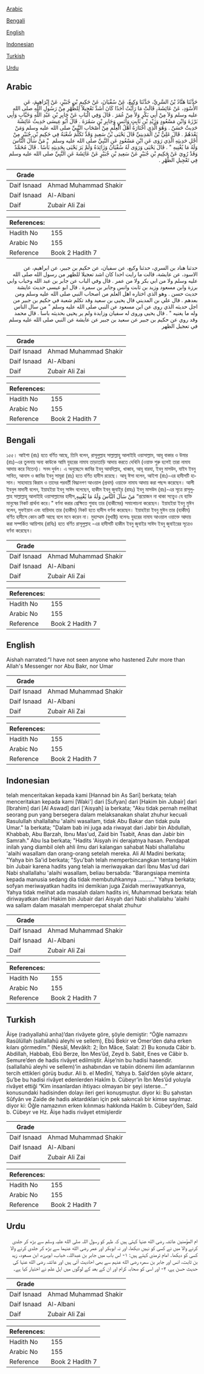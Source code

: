 [Arabic](#arabic)

[Bengali](#bengali)

[English](#english)

[Indonesian](#indonesian)

[Turkish](#turkish)

[Urdu](#urdu)

## Arabic


<div dir="rtl" lang="ar" style={{fontSize:'larger',backgroundColor:'#f8f9fa',padding:20}}>
حَدَّثَنَا هَنَّادُ بْنُ السَّرِيِّ، حَدَّثَنَا وَكِيعٌ، عَنْ سُفْيَانَ، عَنْ حَكِيمِ بْنِ جُبَيْرٍ، عَنْ إِبْرَاهِيمَ، عَنِ الأَسْوَدِ، عَنْ عَائِشَةَ، قَالَتْ مَا رَأَيْتُ أَحَدًا كَانَ أَشَدَّ تَعْجِيلاً لِلظُّهْرِ مِنْ رَسُولِ اللَّهِ صلى الله عليه وسلم وَلاَ مِنْ أَبِي بَكْرٍ وَلاَ مِنْ عُمَرَ ‏.‏ قَالَ وَفِي الْبَابِ عَنْ جَابِرِ بْنِ عَبْدِ اللَّهِ وَخَبَّابٍ وَأَبِي بَرْزَةَ وَابْنِ مَسْعُودٍ وَزَيْدِ بْنِ ثَابِتٍ وَأَنَسٍ وَجَابِرِ بْنِ سَمُرَةَ ‏.‏ قَالَ أَبُو عِيسَى حَدِيثُ عَائِشَةَ حَدِيثٌ حَسَنٌ ‏.‏ وَهُوَ الَّذِي اخْتَارَهُ أَهْلُ الْعِلْمِ مِنْ أَصْحَابِ النَّبِيِّ صلى الله عليه وسلم وَمَنْ بَعْدَهُمْ ‏.‏ قَالَ عَلِيُّ بْنُ الْمَدِينِيِّ قَالَ يَحْيَى بْنُ سَعِيدٍ وَقَدْ تَكَلَّمَ شُعْبَةُ فِي حَكِيمِ بْنِ جُبَيْرٍ مِنْ أَجْلِ حَدِيثِهِ الَّذِي رَوَى عَنِ ابْنِ مَسْعُودٍ عَنِ النَّبِيِّ صلى الله عليه وسلم ‏ "‏ مَنْ سَأَلَ النَّاسَ وَلَهُ مَا يُغْنِيهِ ‏"‏ ‏.‏ قَالَ يَحْيَى وَرَوَى لَهُ سُفْيَانُ وَزَائِدَةُ وَلَمْ يَرَ يَحْيَى بِحَدِيثِهِ بَأْسًا ‏.‏ قَالَ مُحَمَّدٌ وَقَدْ رُوِيَ عَنْ حَكِيمِ بْنِ جُبَيْرٍ عَنْ سَعِيدِ بْنِ جُبَيْرٍ عَنْ عَائِشَةَ عَنِ النَّبِيِّ صلى الله عليه وسلم فِي تَعْجِيلِ الظُّهْرِ ‏.‏
</div>
<div style={{backgroundColor:'#f8f9fa',padding:20, marginBottom: 10}}><table> <thead> <tr> <th>Grade</th> <th></th> </tr> </thead> <tbody> <tr><td>Daif Isnaad</td><td>Ahmad Muhammad Shakir</td></tr><tr><td>Daif Isnaad</td><td>Al-Albani</td></tr><tr><td>Daif</td><td>Zubair Ali Zai</td></tr></tbody></table><table> <thead> <tr> <th>References:</th> <th></th> </tr> </thead> <tbody><tr><td>Hadith No</td><td>155</td></tr><tr><td>Arabic No</td><td>155</td></tr><tr><td>Reference</td><td>Book 2 Hadith 7</td></tr></tbody></table></div>


<div dir="rtl" lang="ar" style={{fontSize:'larger',backgroundColor:'#f8f9fa',padding:20}}>
حدثنا هناد بن السري، حدثنا وكيع، عن سفيان، عن حكيم بن جبير، عن ابراهيم، عن الاسود، عن عايشة، قالت ما رايت احدا كان اشد تعجيلا للظهر من رسول الله صلى الله عليه وسلم ولا من ابي بكر ولا من عمر . قال وفي الباب عن جابر بن عبد الله وخباب وابي برزة وابن مسعود وزيد بن ثابت وانس وجابر بن سمرة . قال ابو عيسى حديث عايشة حديث حسن . وهو الذي اختاره اهل العلم من اصحاب النبي صلى الله عليه وسلم ومن بعدهم . قال علي بن المديني قال يحيى بن سعيد وقد تكلم شعبة في حكيم بن جبير من اجل حديثه الذي روى عن ابن مسعود عن النبي صلى الله عليه وسلم " من سال الناس وله ما يغنيه " . قال يحيى وروى له سفيان وزايدة ولم ير يحيى بحديثه باسا . قال محمد وقد روي عن حكيم بن جبير عن سعيد بن جبير عن عايشة عن النبي صلى الله عليه وسلم في تعجيل الظهر
</div>
<div style={{backgroundColor:'#f8f9fa',padding:20, marginBottom: 10}}><table> <thead> <tr> <th>Grade</th> <th></th> </tr> </thead> <tbody> <tr><td>Daif Isnaad</td><td>Ahmad Muhammad Shakir</td></tr><tr><td>Daif Isnaad</td><td>Al-Albani</td></tr><tr><td>Daif</td><td>Zubair Ali Zai</td></tr></tbody></table><table> <thead> <tr> <th>References:</th> <th></th> </tr> </thead> <tbody><tr><td>Hadith No</td><td>155</td></tr><tr><td>Arabic No</td><td>155</td></tr><tr><td>Reference</td><td>Book 2 Hadith 7</td></tr></tbody></table></div>

## Bengali


<div dir="ltr" lang="bn" style={{fontSize:'larger',backgroundColor:'#f8f9fa',padding:20}}>
১৫৫। আইশা (রাঃ) হতে বর্ণিত আছে, তিনি বলেন, রাসূলুল্লাহ সাল্লাল্লাহু আলাইহি ওয়াসাল্লাম, আবূ বাকার ও উমার (রাঃ)-এর তুলনায় অন্য কাউকে আমি যুহরের নামায তাড়াতাড়ি আদায় করতে দেখিনি (ওয়াক্ত শুরু হলেই তারা নামায আদায় করে নিতেন)। সনদ দুর্বল। এ অনুচ্ছেদে জাবির ইবনু আবদিল্লাহ, খাব্বাব, আবূ বারযা, ইবনু মাসউদ, যাইদ ইবনু সাবিত, আনাস ও জাবির ইবনু সামূরা (রাঃ) হতে বর্ণিত হাদীস রয়েছে। আবূ ঈসা বলেন, আইশা (রাঃ)-এর হাদীসটি হাসান। সাহাবায়ে কিরাম ও তাদের পরবর্তী বিদ্ধানগণ আওয়াল (প্রথম) ওয়াক্তে নামায আদায় করা পছন্দ করেছেন। আলী ইবনুল মাদানী বলেন, ইয়াহইয়া ইবনু সাঈদ বলেছেন, হাকীম ইবনু জুবাইর (রাহঃ) ইবনু মাসউদ (রাঃ)-এর সূত্রে রাসূলুল্লাহ সাল্লাল্লাহু আলাইহি ওয়াসাল্লামের হাদীস,مَنْ سَأَلَ النَّاسَ وَلَهُ مَا يُغْنِيهِ “প্রয়োজন না থাকা সত্ত্বেও যে ব্যক্তি মানুষের নিকট প্রার্থনা করে।" বর্ণনা করার প্রেক্ষিতে শুবাহ তার (হাকীমের) সমালোচনা করেছেন। ইয়াহইয়া ইবনু মুঈন বলেন, সুফইয়ান এবং যায়িদাহ তার (হাকীম) নিকট হতে হাদীস বর্ণনা করেছেন। ইয়াহইয়া ইবনু মুঈন তার (হাকীম) বর্ণিত হাদীসে কোন ত্রুটি আছে বলে মনে করেন না। মুহাম্মাদ (বুখারী) বলেনঃ যুহরের নামায আওয়াল ওয়াক্তে আদায় করা সম্পর্কিত আয়িশাহ (রাযিঃ) হতে বর্ণিত রাসূলুল্লাহ -এর হাদীসটি হাকীম ইবনু জুবাইর সাঈদ ইবনু জুবাইরের সূত্রেও বর্ণনা করেছেন।
</div>
<div style={{backgroundColor:'#f8f9fa',padding:20, marginBottom: 10}}><table> <thead> <tr> <th>Grade</th> <th></th> </tr> </thead> <tbody> <tr><td>Daif Isnaad</td><td>Ahmad Muhammad Shakir</td></tr><tr><td>Daif Isnaad</td><td>Al-Albani</td></tr><tr><td>Daif</td><td>Zubair Ali Zai</td></tr></tbody></table><table> <thead> <tr> <th>References:</th> <th></th> </tr> </thead> <tbody><tr><td>Hadith No</td><td>155</td></tr><tr><td>Arabic No</td><td>155</td></tr><tr><td>Reference</td><td>Book 2 Hadith 7</td></tr></tbody></table></div>

## English


<div dir="ltr" lang="en" style={{fontSize:'larger',backgroundColor:'#f8f9fa',padding:20}}>
Aishah narrated:"I have not seen anyone who hastened Zuhr more than Allah's Messenger nor Abu Bakr, nor Umar
</div>
<div style={{backgroundColor:'#f8f9fa',padding:20, marginBottom: 10}}><table> <thead> <tr> <th>Grade</th> <th></th> </tr> </thead> <tbody> <tr><td>Daif Isnaad</td><td>Ahmad Muhammad Shakir</td></tr><tr><td>Daif Isnaad</td><td>Al-Albani</td></tr><tr><td>Daif</td><td>Zubair Ali Zai</td></tr></tbody></table><table> <thead> <tr> <th>References:</th> <th></th> </tr> </thead> <tbody><tr><td>Hadith No</td><td>155</td></tr><tr><td>Arabic No</td><td>155</td></tr><tr><td>Reference</td><td>Book 2 Hadith 7</td></tr></tbody></table></div>

## Indonesian


<div dir="ltr" lang="id" style={{fontSize:'larger',backgroundColor:'#f8f9fa',padding:20}}>
telah menceritakan kepada kami [Hannad bin As Sari] berkata; telah menceritakan kepada kami [Waki'] dari [Sufyan] dari [Hakim bin Jubair] dari [Ibrahim] dari [Al Aswad] dari ['Aisyah] ia berkata; "Aku tidak pernah melihat seorang pun yang bersegera dalam melaksanakan shalat zhuhur kecuali Rasulullah shallallahu 'alaihi wasallam, tidak Abu Bakar dan tidak pula Umar." Ia berkata; "Dalam bab ini juga ada riwayat dari Jabir bin Abdullah, Khabbab, Abu Barzah, Ibnu Mas'ud, Zaid bin Tsabit, Anas dan Jabir bin Samrah." Abu Isa berkata; "Hadits 'Aisyah ini derajatnya hasan. Pendapat inilah yang diambil oleh ahli ilmu dari kalangan sahabat Nabi shallallahu 'alaihi wasallam dan orang-orang setelah mereka. Ali Al Madini berkata; "Yahya bin Sa'id berkata; "Syu'bah telah memperbincangkan tentang Hakim bin Jubair karena hadits yang telah ia meriwayakan dari Ibnu Mas'ud dari Nabi shallallahu 'alaihi wasallam, beliau bersabda: "Barangsiapa meminta kepada manusia sedang dia tidak membutuhkannya ……….." Yahya berkata; sofyan meriwayatkan hadits ini demikian juga Zaidah meriwayatkannya, Yahya tidak melihat ada masalah dalam hadits ini, Muhammad berkata: telah diriwayatkan dari Hakim bin Jubair dari Aisyah dari Nabi shallalahu 'alaihi wa sallam dalam masalah mempercepat shalat zhuhur
</div>
<div style={{backgroundColor:'#f8f9fa',padding:20, marginBottom: 10}}><table> <thead> <tr> <th>Grade</th> <th></th> </tr> </thead> <tbody> <tr><td>Daif Isnaad</td><td>Ahmad Muhammad Shakir</td></tr><tr><td>Daif Isnaad</td><td>Al-Albani</td></tr><tr><td>Daif</td><td>Zubair Ali Zai</td></tr></tbody></table><table> <thead> <tr> <th>References:</th> <th></th> </tr> </thead> <tbody><tr><td>Hadith No</td><td>155</td></tr><tr><td>Arabic No</td><td>155</td></tr><tr><td>Reference</td><td>Book 2 Hadith 7</td></tr></tbody></table></div>

## Turkish


<div dir="ltr" lang="tr" style={{fontSize:'larger',backgroundColor:'#f8f9fa',padding:20}}>
Âişe (radıyallahü anha)’dan rivâyete göre, şöyle demiştir: “Öğle namazını Rasûlüllah (sallallahü aleyhi ve sellem), Ebû Bekir ve Ömer’den daha erken kılanı görmedim.” (Nesâî, Mevâkît: 2; İbn Mâce, Salat: 2) Bu konuda Câbir b. Abdillah, Habbab, Ebû Berze, İbn Mes’ûd, Zeyd b. Sabit, Enes ve Câbir b. Semure’den de hadis rivâyet edilmiştir. Âişe’nin bu hadisi hasendir. (sallallahü aleyhi ve sellem)’in ashabından ve tabiin dönemi ilim adamlarının tercih ettikleri görüş budur. Ali b. el Medînî, Yahya b. Saîd’den şöyle aktarır, Şu’be bu hadisi rivâyet edenlerden Hakîm b. Cübeyr’in İbn Mes’ûd yoluyla rivâyet ettiği “Kim insanlardan ihtiyacı olmayan bir şeyi isterse…” konusundaki hadisinden dolayı ileri geri konuşmuştur. diyor ki: Bu şahıstan Sûfyân ve Zaide de hadis aktardıkları için pek sakıncalı bir kimse sayılmaz. diyor ki: Öğle namazının erken kılınması hakkında Hakîm b. Cübeyr’den, Saîd b. Cübeyr ve Hz. Âişe hadis rivâyet etmişlerdir
</div>
<div style={{backgroundColor:'#f8f9fa',padding:20, marginBottom: 10}}><table> <thead> <tr> <th>Grade</th> <th></th> </tr> </thead> <tbody> <tr><td>Daif Isnaad</td><td>Ahmad Muhammad Shakir</td></tr><tr><td>Daif Isnaad</td><td>Al-Albani</td></tr><tr><td>Daif</td><td>Zubair Ali Zai</td></tr></tbody></table><table> <thead> <tr> <th>References:</th> <th></th> </tr> </thead> <tbody><tr><td>Hadith No</td><td>155</td></tr><tr><td>Arabic No</td><td>155</td></tr><tr><td>Reference</td><td>Book 2 Hadith 7</td></tr></tbody></table></div>

## Urdu


<div dir="rtl" lang="ur" style={{fontSize:'larger',backgroundColor:'#f8f9fa',padding:20}}>
ام المؤمنین عائشہ رضی الله عنہا کہتی ہیں کہ ظہر کو رسول اللہ صلی الله علیہ وسلم سے بڑھ کر جلدی کرنے والا میں نے کسی کو نہیں دیکھا، اور نہ ابوبکر اور عمر رضی الله عنہما سے بڑھ کر جلدی کرنے والا کسی کو دیکھا۔ امام ترمذی کہتے ہیں: ۱- اس باب میں جابر بن عبداللہ، خباب، ابوبرزہ، ابن مسعود، زید بن ثابت، انس اور جابر بن سمرہ رضی الله عنہم سے بھی احادیث آئی ہیں اور عائشہ رضی الله عنہا کی حدیث حسن ہے، ۲- اور اسی کو صحابہ کرام اور ان کے بعد کے لوگوں میں اہل علم نے اختیار کیا ہے۔
</div>
<div style={{backgroundColor:'#f8f9fa',padding:20, marginBottom: 10}}><table> <thead> <tr> <th>Grade</th> <th></th> </tr> </thead> <tbody> <tr><td>Daif Isnaad</td><td>Ahmad Muhammad Shakir</td></tr><tr><td>Daif Isnaad</td><td>Al-Albani</td></tr><tr><td>Daif</td><td>Zubair Ali Zai</td></tr></tbody></table><table> <thead> <tr> <th>References:</th> <th></th> </tr> </thead> <tbody><tr><td>Hadith No</td><td>155</td></tr><tr><td>Arabic No</td><td>155</td></tr><tr><td>Reference</td><td>Book 2 Hadith 7</td></tr></tbody></table></div>